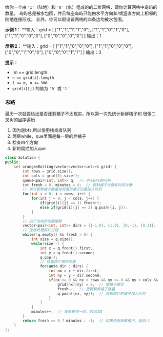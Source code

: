 给你一个由 `'1'`（陆地）和 `'0'`（水）组成的的二维网格，请你计算网格中岛屿的数量。
岛屿总是被水包围，并且每座岛屿只能由水平方向和/或竖直方向上相邻的陆地连接形成。
此外，你可以假设该网格的四条边均被水包围。

**示例 1：**
**输入：grid = [
  ["1","1","1","1","0"],
  ["1","1","0","1","0"],
  ["1","1","0","0","0"],
  ["0","0","0","0","0"]
]
输出：1

**示例 2：**
**输入：grid = [
  ["1","1","0","0","0"],
  ["1","1","0","0","0"],
  ["0","0","1","0","0"],
  ["0","0","0","1","1"]
]
输出：3

**提示：**
- `m == grid.length
- `n == grid[i].length`
- `1 <= m, n <= 300`
- `grid[i][j]` 的值为 `'0'` 或 `'1'`
### 思路
遍历一次就要给出是否还剩橘子不太现实，所以第一次先统计新鲜橘子和
很像二叉树的层序遍历
1. 因为是bfs,所以使用栈或者队列 
2. 两层while，que里面是每一层的烂橘子
3. 检查四个方向
4. 新的腐烂加入que

```c++
class Solution {
public:
    int orangesRotting(vector<vector<int>>& grid) {
        int rows = grid.size();
        int cols = grid[0].size();
        queue<pair<int, int>> q;  // 用于BFS的队列
        int fresh = 0, minutes = 0;  // 新鲜橘子计数和时间计数
        // 统计新鲜橘子数量并将腐烂橘子位置加入队列
        for(int i = 0; i < rows; i++) {
            for(int j = 0; j < cols; j++) {
                if(grid[i][j] == 1) fresh++;
                else if(grid[i][j] == 2) q.push({i, j});
            }
        }
        // 四个方向的位置偏移
        vector<pair<int, int>> dirs = {{-1,0}, {1,0}, {0,-1}, {0,1}};
        // 逐层处理腐烂过程
        while(!q.empty() && fresh > 0) {
            int size = q.size();
            while(size--) {
                int x = q.front().first;
                int y = q.front().second;
                q.pop();
                // 检查四个相邻位置
                for(auto dir : dirs) {
                    int nx = x + dir.first;
                    int ny = y + dir.second;
                    if(nx >= 0 && nx < rows && ny >= 0 && ny < cols && grid[nx][ny] == 1) {
                        grid[nx][ny] = 2;  // 使橘子腐烂
                        fresh--;  // 更新新鲜橘子数量
                        q.push({nx, ny});  // 将新腐烂的橘子加入队列
                    }
                }
            }
            minutes++;  // 每处理完一层，时间加1
        }
        return fresh == 0 ? minutes : -1;  // 如果还有新鲜橘子，返回-1
    }
};
```

